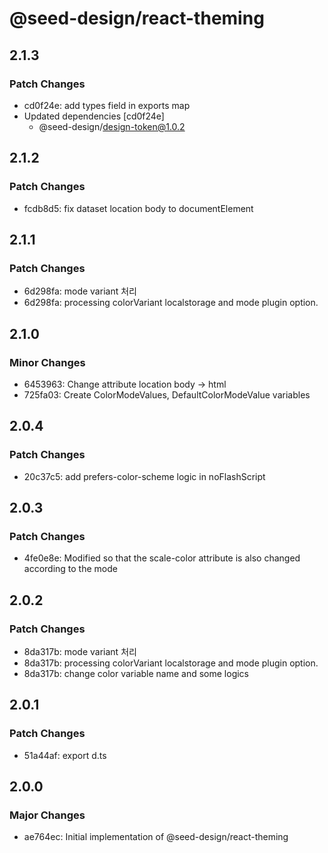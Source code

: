 # @seed-design/react-theming

## 2.1.3

### Patch Changes

- cd0f24e: add types field in exports map
- Updated dependencies [cd0f24e]
  - @seed-design/design-token@1.0.2

## 2.1.2

### Patch Changes

- fcdb8d5: fix dataset location body to documentElement

## 2.1.1

### Patch Changes

- 6d298fa: mode variant 처리
- 6d298fa: processing colorVariant localstorage and mode plugin option.

## 2.1.0

### Minor Changes

- 6453963: Change attribute location body -> html
- 725fa03: Create ColorModeValues, DefaultColorModeValue variables

## 2.0.4

### Patch Changes

- 20c37c5: add prefers-color-scheme logic in noFlashScript

## 2.0.3

### Patch Changes

- 4fe0e8e: Modified so that the scale-color attribute is also changed according to the mode

## 2.0.2

### Patch Changes

- 8da317b: mode variant 처리
- 8da317b: processing colorVariant localstorage and mode plugin option.
- 8da317b: change color variable name and some logics

## 2.0.1

### Patch Changes

- 51a44af: export d.ts

## 2.0.0

### Major Changes

- ae764ec: Initial implementation of @seed-design/react-theming
